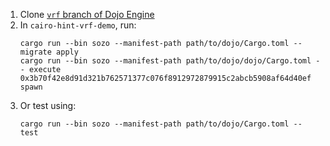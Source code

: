 1. Clone [`vrf` branch of Dojo Engine](https://github.com/reilabs/dojo/tree/vrf)
2. In `cairo-hint-vrf-demo`, run:
    ```
    cargo run --bin sozo --manifest-path path/to/dojo/Cargo.toml -- migrate apply
    cargo run --bin sozo --manifest-path path/to/dojo/dojo/Cargo.toml -- execute 0x3b70f42e8d91d321b762571377c076f8912972879915c2abcb5908af64d40ef spawn
    ```
3. Or test using:
    ```
    cargo run --bin sozo --manifest-path path/to/dojo/Cargo.toml -- test
    ```
